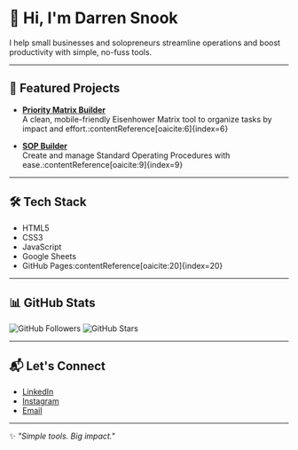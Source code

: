 # 👋 Hi, I'm Darren Snook

I help small businesses and solopreneurs streamline operations and boost productivity with simple, no-fuss tools.

---

## 🚀 Featured Projects

- **[Priority Matrix Builder](https://github.com/DGSConsulting/priority-matrix-builder)**  
  A clean, mobile-friendly Eisenhower Matrix tool to organize tasks by impact and effort.:contentReference[oaicite:6]{index=6}

- **[SOP Builder](https://github.com/DGSConsulting/sop-builder)**  
  Create and manage Standard Operating Procedures with ease.:contentReference[oaicite:9]{index=9}

---

## 🛠️ Tech Stack

- HTML5
- CSS3
- JavaScript
- Google Sheets
- GitHub Pages:contentReference[oaicite:20]{index=20}

---

## 📊 GitHub Stats

![GitHub Followers](https://img.shields.io/github/followers/DGSConsulting?style=social)
![GitHub Stars](https://img.shields.io/github/stars/DGSConsulting?style=social)

---

## 📬 Let's Connect

- [LinkedIn](https://www.linkedin.com/in/dg-snook)
- [Instagram](https://www.instagram.com/dgsconsult)
- [Email](mailto:your.email@example.com)

---

✨ _"Simple tools. Big impact."_
